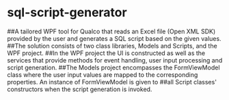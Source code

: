 # sql-script-generator

##A tailored WPF tool for Qualco that reads an Excel file (Open XML SDK) provided by the user and generates a SQL script based on the given values.
##The solution consists of two class libraries, Models and Scripts, and the WPF project.
##In the WPF project the UI is constructed as well as the services that provide methods for event handling, user input processing and script generation.
##The Models project encompasses the FormViewModel class where the user input values are mapped to the corresponding properties. An instance of FormViewModel is given to ##all Script classes' constructors when the script generation is invoked.
